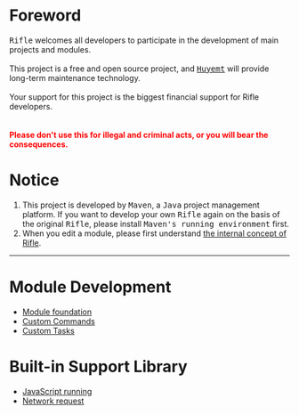 # Foreword
<kbd>Rifle</kbd> welcomes all developers to participate in the development of main projects and modules.
<br><br>
This project is a free and open source project, and <kbd>[Huyemt](http://github.com/Huyemt)</kbd> will provide long-term maintenance technology.
<br><br>
Your support for this project is the biggest financial support for Rifle developers.
<br><br><br>
<strong style="color: red">Please don't use this for illegal and criminal acts, or you will bear the consequences.</strong>
# Notice
1. This project is developed by <kbd>Maven</kbd>, a <kbd>Java</kbd> project management platform. If you want to develop your own <kbd>Rifle</kbd> again on the basis of the original <kbd>Rifle</kbd>, please install <kbd>Maven's running environment</kbd> first.
2. When you edit a module, please first understand [the internal concept of Rifle](rifle_flow.md).
***
# Module Development
* [Module foundation](develop/Module.md)
* [Custom Commands](develop/Command.md)
* [Custom Tasks](develop/Task.md)
# Built-in Support Library
* [JavaScript running](lib/JavaScript4J.md)
* [Network request](https://github.com/Huyemt/Http4J/blob/main/docs/chinese/develop.md)